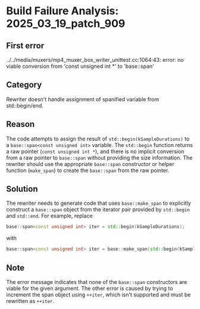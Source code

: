 # Build Failure Analysis: 2025_03_19_patch_909

## First error

../../media/muxers/mp4_muxer_box_writer_unittest.cc:1064:43: error: no viable conversion from 'const unsigned int *' to 'base::span<const unsigned int>'

## Category
Rewriter doesn't handle assignment of spanified variable from std::begin/end.

## Reason
The code attempts to assign the result of `std::begin(kSampleDurations)` to a `base::span<const unsigned int>` variable. The `std::begin` function returns a raw pointer (`const unsigned int *`), and there is no implicit conversion from a raw pointer to `base::span` without providing the size information. The rewriter should use the appropriate `base::span` constructor or helper function (`make_span`) to create the `base::span` from the raw pointer.

## Solution
The rewriter needs to generate code that uses `base::make_span` to explicitly construct a `base::span` object from the iterator pair provided by `std::begin` and `std::end`. For example, replace
```c++
base::span<const unsigned int> iter = std::begin(kSampleDurations);
```
with
```c++
base::span<const unsigned int> iter = base::make_span(std::begin(kSampleDurations), std::end(kSampleDurations));
```

## Note
The error message indicates that none of the `base::span` constructors are viable for the given argument. The other error is caused by trying to increment the span object using `++iter`, which isn't supported and must be rewritten as `++iter`.